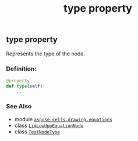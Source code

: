 ﻿---
title: type property
second_title: Aspose.Cells for Python via .NET API References
description: 
type: docs
weight: 210
url: /aspose.cells.drawing.equations/limlowuppequationnode/type/
is_root: false
---

## type property


Represents the type of the node.
### Definition:
```python
@property
def type(self):
    ...
```

### See Also
* module [`aspose.cells.drawing.equations`](../../)
* class [`LimLowUppEquationNode`](/cells/python-net/aspose.cells.drawing.equations/limlowuppequationnode)
* class [`TextNodeType`](/cells/python-net/aspose.cells.drawing.texts/textnodetype)
